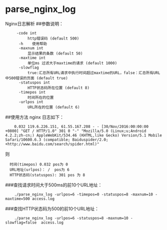 # parse_nginx_log
Nginx日志解析
##参数说明：

         -code int
              http错误码 (default 500)
          -h	使用帮助
          -maxnum int
              显示结果的条数 (default 50)
          -maxtime int
              单位ms 过滤大于maxtime的请求 (default 1000)
          -slowflag
              true:汇总所有URL请求中执行时间超过maxtime的URL，false：汇总所有URL中500错误的页面 (default true)
          -statuspos int
              HTTP状态码所在位置 (default 8)
          -timepos int
              时间所在的位置
          -urlpos int
              URL所在的位置 (default 6)

##使用方法
  nginx 日志如下：
  
        0.032 119.6.226.151, 61.55.167.208 - - [30/Nov/2016:00:00:00 +0800] "GET / HTTP/1.0" 301 0 "-" "Mozilla/5.0 (Linux;u;Android 4.2.2;zh-cn;) AppleWebKit/534.46 (KHTML,like Gecko) Version/5.1 Mobile Safari/10600.6.3 (compatible; Baiduspider/2.0; +http://www.baidu.com/search/spider.html)"
  
  则
  
      时间(timepos) 0.032 pos为 0
      URL地址(urlpos)： /  pos为 6
      HTTP状态码(statuspos): 301 pos 为 8

  
  ###查找请求时间大于500ms的前10个URL地址：
  
        ./parse_nginx_log -urlpos=6 -timepos=0 -statuspos=8 -maxnum=10 -maxtime=500 access.log
  
  ###查找HTTP状态码为500的前10个URL地址：
  
        ./parse_nginx_log -urlpos=6 -statuspos=8 -maxnum=10 -slowflag=false  access.log
  
  
  
  
